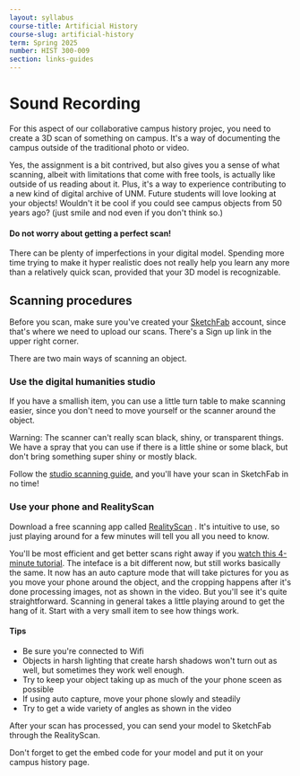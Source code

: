 ```yaml
---
layout: syllabus
course-title: Artificial History
course-slug: artificial-history
term: Spring 2025
number: HIST 300-009
section: links-guides
---
```


# Sound Recording
For this aspect of our collaborative campus history projec, you need to create a 3D scan of something on campus. It's a way of documenting the campus outside of the traditional photo or video.

Yes, the assignment is a bit contrived, but also gives you a sense of what scanning, albeit with limitations that come with free tools, is actually like outside of us reading about it. Plus, it's a way to experience contributing to a new kind of digital archive of UNM. Future students will love looking at your objects! Wouldn't it be cool if you could see campus objects from 50 years ago? (just smile and nod even if you don't think so.)

#### Do not worry about getting a perfect scan!
There can be plenty of imperfections in your digital model. Spending more time trying to make it hyper realistic does not really help you learn any more than a relatively quick scan, provided that your 3D model is recognizable. 

## Scanning procedures
Before you scan, make sure you've created your [SketchFab](http://sketchfab.com) account, since that's where we need to upload our scans. There's a Sign up link in the upper right corner.

There are two main ways of scanning an object.

### Use the digital humanities studio
If you have a smallish item, you can use a little turn table to make scanning easier, since you don't need to move yourself or the scanner around the object.

Warning: The scanner can't really scan black, shiny, or transparent things. We have a spray that you can use if there is a little shine or some black, but don't bring something super shiny or mostly black.

Follow the [studio scanning guide](studio-scanning), and you'll have your scan in SketchFab in no time! 


### Use your phone and RealityScan
Download a free scanning app called [RealityScan](https://www.unrealengine.com/en-US/realityscan) . It's intuitive to use, so just playing around for a few minutes will tell you all you need to know.

You'll be most efficient and get better scans right away if you [watch this 4-minute tutorial](https://www.youtube.com/watch?v=HVkvHZCmVjU). The inteface is a bit different now, but still works basically the same. It now has an auto capture mode that will take pictures for you as you move your phone around the object, and the cropping happens after it's done processing images, not as shown in the video. But you'll see it's quite straightforward. Scanning in general takes a little playing around to get the hang of it. Start with a very small item to see how things work.

#### Tips
- Be sure you're connected to Wifi
- Objects in harsh lighting that create harsh shadows won't turn out as well, but sometimes they work well enough. 
- Try to keep your object taking up as much of the your phone sceen as possible
- If using auto capture, move your phone slowly and steadily
- Try to get a wide variety of angles as shown in the video

After your scan has processed, you can send your model to SketchFab through the RealityScan.

Don't forget to get the embed code for your model and put it on your campus history page.




